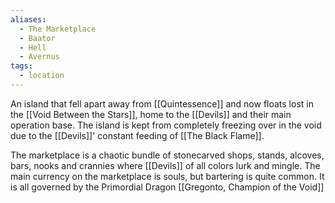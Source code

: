 ```yaml
---
aliases:
  - The Marketplace
  - Baator
  - Hell
  - Avernus
tags:
  - location
---
```


An island that fell apart away from [[Quintessence]] and now floats lost in the [[Void Between the Stars]], home to the [[Devils]] and their main operation base. The island is kept from completely freezing over in the void due to the [[Devils]]' constant feeding of [[The Black Flame]].


The marketplace is a chaotic bundle of stonecarved shops, stands, alcoves, bars, nooks and crannies where [[Devils]] of all colors lurk and mingle. The main currency on the marketplace is souls, but bartering is quite common. It is all governed by 
the Primordial Dragon [[Gregonto, Champion of the Void]]

